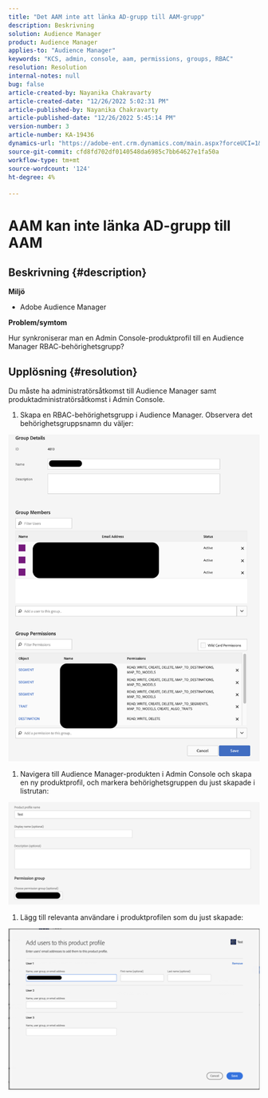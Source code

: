 ```yaml
---
title: "Det AAM inte att länka AD-grupp till AAM-grupp"
description: Beskrivning
solution: Audience Manager
product: Audience Manager
applies-to: "Audience Manager"
keywords: "KCS, admin, console, aam, permissions, groups, RBAC"
resolution: Resolution
internal-notes: null
bug: false
article-created-by: Nayanika Chakravarty
article-created-date: "12/26/2022 5:02:31 PM"
article-published-by: Nayanika Chakravarty
article-published-date: "12/26/2022 5:45:14 PM"
version-number: 3
article-number: KA-19436
dynamics-url: "https://adobe-ent.crm.dynamics.com/main.aspx?forceUCI=1&pagetype=entityrecord&etn=knowledgearticle&id=8ff73912-3f85-ed11-81ac-6045bd006b4b"
source-git-commit: cfd8fd702df0140548da6985c7bb64627e1fa50a
workflow-type: tm+mt
source-wordcount: '124'
ht-degree: 4%

---
```


# AAM kan inte länka AD-grupp till AAM

## Beskrivning {#description}


<b>Miljö</b>

- Adobe Audience Manager

<b>Problem/symtom</b>

Hur synkroniserar man en Admin Console-produktprofil till en Audience Manager RBAC-behörighetsgrupp?


## Upplösning {#resolution}


Du måste ha administratörsåtkomst till Audience Manager samt produktadministratörsåtkomst i Admin Console.

1) Skapa en RBAC-behörighetsgrupp i Audience Manager. Observera det behörighetsgruppsnamn du väljer:

![](assets/5a5b40de-a9cf-ec11-a7b5-00224809c196.png)

1) Navigera till Audience Manager-produkten i Admin Console och skapa en ny produktprofil, och markera behörighetsgruppen du just skapade i listrutan:

![](assets/2689da02-aacf-ec11-a7b5-00224809c196.png)

1) Lägg till relevanta användare i produktprofilen som du just skapade:

![](assets/6a896e46-aacf-ec11-a7b5-00224809c196.png)
